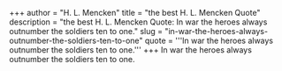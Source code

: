 +++
author = "H. L. Mencken"
title = "the best H. L. Mencken Quote"
description = "the best H. L. Mencken Quote: In war the heroes always outnumber the soldiers ten to one."
slug = "in-war-the-heroes-always-outnumber-the-soldiers-ten-to-one"
quote = '''In war the heroes always outnumber the soldiers ten to one.'''
+++
In war the heroes always outnumber the soldiers ten to one.
